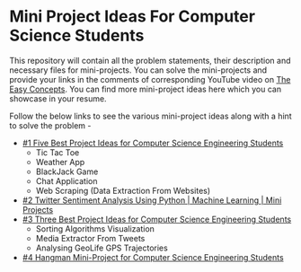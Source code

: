 # Mini Project Ideas For Computer Science Students
This repository will contain all the problem statements, their description and necessary files for mini-projects.
You can solve the mini-projects and provide your links in the comments of corresponding YouTube video on [The Easy Concepts](https://www.youtube.com/playlist?list=PLxfKk7QmiRx4VyjeEgIBOGtaRUuX90XLv). You can find more mini-project ideas here which you can showcase in your resume.

Follow the below links to see the various mini-project ideas along with a hint to solve the problem - 
* [#1 Five Best Project Ideas for Computer Science Engineering Students ](https://www.youtube.com/watch?v=pKnr_Yscn58)
  - Tic Tac Toe
  - Weather App
  - BlackJack Game
  - Chat Application
  - Web Scraping (Data Extraction From Websites)
* [#2 Twitter Sentiment Analysis Using Python | Machine Learning | Mini Projects](https://www.youtube.com/watch?v=H-blLbdgL0c)
* [#3 Three Best Project Ideas for Computer Science Engineering Students](https://www.youtube.com/watch?v=eXnxdDKvkMI)
  - Sorting Algorithms Visualization
  - Media Extractor From Tweets
  - Analysing GeoLife GPS Trajectories
* [#4 Hangman Mini-Project for Computer Science Engineering Students](https://www.youtube.com/watch?v=IRBxR56mvQg)
